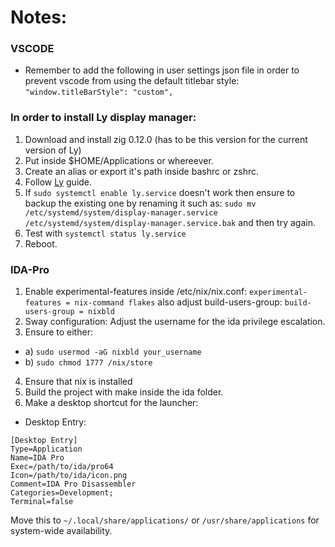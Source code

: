 # Notes:

### VSCODE
- Remember to add the following in user settings json file in order to prevent vscode from using the default titlebar style:
```"window.titleBarStyle": "custom",```

### In order to install Ly display manager:
1) Download and install zig 0.12.0 (has to be this version for the current version of Ly)
2) Put inside $HOME/Applications or whereever.
3) Create an alias or export it's path inside bashrc or zshrc.
4) Follow [Ly]([Ly](https://github.com/fairyglade/ly)) guide.
5) If ```sudo systemctl enable ly.service``` doesn't work then ensure to backup the existing one by renaming it such as: ```sudo mv /etc/systemd/system/display-manager.service /etc/systemd/system/display-manager.service.bak``` and then try again.
6) Test with ```systemctl status ly.service```
7) Reboot.

### IDA-Pro
1) Enable experimental-features inside /etc/nix/nix.conf: ```experimental-features = nix-command flakes```
also adjust build-users-group: ```build-users-group = nixbld```
2) Sway configuration: Adjust the username for the ida privilege escalation.
3) Ensure to either:
- a) ```sudo usermod -aG nixbld your_username```
- b) ```sudo chmod 1777 /nix/store```
4) Ensure that nix is installed
6) Build the project with make inside the ida folder.
7) Make a desktop shortcut for the launcher:
- Desktop Entry:
```
[Desktop Entry]
Type=Application
Name=IDA Pro
Exec=/path/to/ida/pro64
Icon=/path/to/ida/icon.png
Comment=IDA Pro Disassembler
Categories=Development;
Terminal=false
```
Move this to ```~/.local/share/applications/``` or ```/usr/share/applications``` for system-wide availability.
